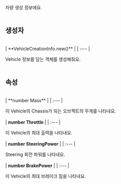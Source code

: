 
차량 생성 정보에요. <br>
<br>
## **생성자**

<br>
| **VehicleCreationInfo.new()** |
| :--- |

Vehicle 정보를 담는 객체를 생성해줘요. <br>
<br>
## **속성**

<br>
| **number Mass** |
| :--- |

이 Vehicle의 Chassis가 되는 오브젝트의 무게를 나타내요. <br>
<br>
| **number Throttle** |
| :--- |

이 Vehicle의 최대 출력을 나타내요. <br>
<br>
| **number SteeringPower** |
| :--- |

Steering 회전 파워를 나타내요. <br>
<br>
| **number BrakePower** |
| :--- |

이 Vehicle의 최대 브레이크 힘을 나타내요. <br>
